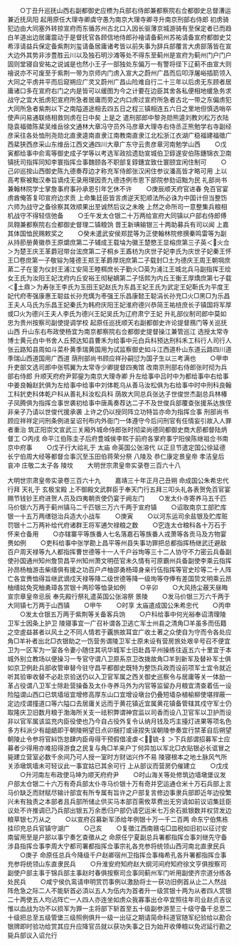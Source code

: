 <!-- { "loadSidebar": true } -->
　　○丁丑升巡抚山西右副都御史应槚为兵部右侍郎兼都察院右佥都御史总督漕运兼近抚凤阳  起用原任大理寺卿虞守愚为南京大理寺卿寻升南京刑部右侍郎  初虏骑犯边由大同塞外转掠宣府而东循苏州古北口入因长驱薄京城游骑有至保定者已而趋白羊道出边居庸震动于是督抚官各顾信地侍郎孙禬请备蓟州苏祐请备宣府都御史艾希淳请益兵保定备紫荆刘玺请备居庸诸考皆以前失事为辞兵部覆言大虏部落皆在宣大边外其势非涉豊胜云川以及独石明沙滩等处不得东至蓟州是宣府为蓟州门户门户固则堂寝自安祐之说诚是也然小王子一部独处东偏万一有警将径下辽蓟不由宣大则禬说亦不可废至于紫荆一带为京师内门虏入宣大之蔚州广昌而后叩浮屠峪插箭领入大同之平虏井平而后窥朔应广灵又蔚州广昌山险难自行二十三年以后虏无东顾者居庸诸口多在宣府右门之内是皆可以缓图为今之计要在边臣其舍各私便相地缓急务求战守之宜大扺虏犯宣府所急者居庸而旁之内口虏过宣府所急者古北一带之东偏虏犯大同所急者紫荆以下之南隘道途相去四五日之程三镇相连五六日之里地但慎选哨卒使声问易通联络相救则虏在日中矣  上是之  遣刑部郎中黎尧勋熊逵刘教刘松万衣陆隐袁福徵陈棐吴维岳徐文通林大章冯守员外马彦章大理寺右侍丞正熊勉学右寺副经彦采往各处恤刑尧勋北直隶逵南直隶江南教南直隶江北松浙江衣湖广稳福建福徵广西棐狭西彦采山东维岳江西文通四川大章广东守云贵彦章河南勉学山西
　　○戊寅都给事中俞鸾等御史成子学等以考选军政拾遗劾宣城伯卫錞遂安伯陈鏸锦衣卫南镇抚司指挥同知李寰指挥佥事魏颐各不职部复錞鏸宜致仕寰颐宜闲住制可
　　○己卯巡按山西御史陈九德奏荐边才称充军侍郎张汉闲住参议潘高皆才略可用  上以高考察被黜汉奉旨谪戍无录用理因责九德违例市恩下部院参劾诏黜为民  礼部尚书兼翰林院学士掌詹事府事孙承恩引年乞休不许
　　○庚辰顺天府官进春  免百官宴  虏酋俺答复叩宣府边求贡  上命集廷臣皆言虏逆天犯顺法所必诛为中国计但当整饬六师为战守之备徐察其效顺果出至诚然后议之未晚  上然之命所司一意整集兵粮相机战守不得轻信弛备
　　○壬午发太仓银二十万两给宣府大同镇以户部右侍郎傅凤翱兼都察院右佥都御史督理二镇粮饷  晋王新琠输银三十两助募兵有司以闻  上嘉其体国恤民赐敕奖之
　　○癸未遣武安侯郑昆等为正使翰林院修撰秦鸣雷等为副从持莭册黄徽恭王原爝庶第二子辅成王载埨为徽王楚愍王显榕庶第三子英＜火佥＞为楚王庆王革爵冠带台浤庶第二子桐乡王鼒枋为庆世子妃李氏为庆世子妃秦王怀王□卷庶第一子敬镕为隆德王郑王革爵厚烷庶第二子载封□土为德庆王周王朝堈庶苐二子在銮为仪封王浦江安简王睦栮庶长子勤火□英为浦江王城北兵马副指挥王绘女王氏为汝阳王妃沈府内丘安裕王彻秘嫡第二子恬熙为内丘王衡王厚燆庶第七子载＜土鼎＞为寿张王李氏为玉田王妃赵氏为东昌王妃王氏为武定王妃靳氏为平度王妃代府枣强康惠王聪兹长孙充燤为枣强王乐昌康懿王聪涓长孙充□火□黑□为乐昌王夫人马氏为乐昌王妃秦氏为韩府庆阳王妃淮府德兴恭简王祐梿庶长子镇国将军厚或□火为德兴王夫人李氏为德兴王妃吴氏为辽府肃宁王妃  升礼部仪制司郎中莫如忠为贵州按察司副使提调学校  起原任巡抚顺天右副都御史许论提督鴈门等关巡抚山西  升山东右布政使杨宜为南京都察院右佥都御史提督操江兼管巡江  选授太常寺博士黄元白中书舍人丘预达知县曹禾为给事中元白兵科预达刑科禾工科行人司行人张云路知县周如斗菜朴黄季瑞黄国用为试监察御史如斗江西道朴山东道云路四川道季瑞山西道国用广西道  荫刑部尚书顾应祥孙嗣愆为国子生以三考满也
　　○甲申升吏部文选司郎中张鹗翼为太常寺少卿提督四夷馆  改南京刑部右侍郎张时彻为兵部右侍郎  升顺天府府尹郭鋆为南京大理寺卿  升左给事中吕时中为都给事中右给事中姜良翰赵釴俱为左给事中给事中刘体乾乌从善马汝松俱为右给事中时中刑科良翰工科釴吏科体乾户科从善礼科汝松兵科  荫故大同总兵张达子世俊世杰副总兵林椿子凤腾俱为指挥佥事世袭初给事中唐禹奏荐达二子不及世俊兵部覆查张援系达族侄非亲子乃请以世俊代援承袭  上许之仍以授同阵立功特旨亦命为指挥佥事  刑部尚书顾应祥祥定问刑条例进呈诏刊布内外衙门一体遵守今后问刑官有任情妄引故入人罪者重治  筑正阳崇文宣武三关厢外城命侍郎张时彻梁尚德同都御史商大莭都督陆炳督工
○丙戌  命平江伯陈圭子后府豊城侯李熙于前府各掌府事宁阳侯陈继祖佥书南京中府事
　　○戊子行大祫礼于  太庙  命英国公张溶代  以正旦节遣定国公徐延德长宁伯周大经等都督佥事沉至玉田伯蒋荣分祭  八陵及  恭仁康定景皇帝  孝洁皇后  哀冲  庄敬二太子各  陵坟
　　大明世宗肃皇帝实录卷三百六十八


大明世宗肃皇帝实录卷三百六十九
　　嘉靖三十年正月己丑朔  命成国公朱希忠代行拜  天礼于  玄极宝殿  上不御殿文武群臣于奉天门行五拜三叩头礼各表贺免百官宴赐节钱钞王府进贺人员及四夷朝贡使仍宴于阙左门
　　○发太仆寺寄养马五千匹马价银六万两于蓟州镇马二千匹银三万六千两于宣府镇
　　○诏取南京工部贮库银一十五万两缮铠治兵造大小战车
　　○庚寅
　　○以河东运司余盐银及贮库赃罚银十二万两补给代府诸群王将军逋欠禄粮之数
　　○穵连太仓粮科各十万石于怀来仓备用
　　○亦辖寨平等族番人七名落嘉石等族番人戎萧等各贡马及方物宴赉如例
　　○吏科给事中张学勘上昌平等州县失事功罪把总都指挥杨继武迁避敌百户周天禄等九人都指挥曹世德等十一人千户谷珣等三十二人协守不力密云兵备副使孙国通州知州詹贽昌平州知州萧文明莅官未久情有可原霸州兵备副使李乘云指挥孙昂杨柚游击柴缙俱有援之功百户卢柚邵勇杨璋身亲行伍指挥等官史珍等二十人阵亡各宜赉恤得旨继武谪戍天禄等降二级世德等降一级珣等夺俸有差国贽文明乘云昂柚缙姑免究柚勇璋各赏银十两珍等恤录如例
　　○辛卯
　　○大风扬尘蔽天昼晦  宣宗章皇帝忌辰  奉先殿行祭礼遣英国公张溶祭  景陵
　　○发马价银三万六千两于大同镇七万两于山西镇
　　○甲午
　　○时享  太庙遣成国公朱希忠代
　　○丙申
　　○发太仓银五万两于紫荆等关备客兵饷
　　○户科给事中何光裕奉诏清理陵卫军士因条上护卫  陵寝事宜一广召补谓各卫逃亡军士州县之清角□羊虽多而伍籍之空虗益甚者以风土之不同人情若于覊旅故耳宜广收土著之众使自为守而令各处应角□羊补者出北□衣银助之一饬营务谓陵卫军士原未设有营房旅处艰辛号召不便宜卫为一区军为一室各令妻小随住其巩华城军士旧赴昌平州操练往返五六十里宜于本城外别立教场以便操习一专官守谓八卫原系京卫改拨故角□羊到新军及替补军士俱如京卫例赴兵部收管审替今驻守昌平都御史既特为整饬兵政而设前项军士宜令就近听其验审收替不必赴京验送仍以入卫官军属之西关御史巡察令与居庸等关一体励一革占役谓八卫军士除赴营操备及太仆寺养马外为内官等监留办月粮宜清查着伍一设险隘谓山西口已筑墙垣宜增修高厚东山口宜增设墩台仍叠短墙杂植榆柳使堪捍蔽一定边戍谓撞道口等六隘口去居庸关远而于黄花镇近宜属黄花镇备管辖其戍守军士仍取隆庆卫旧数月粮于渤海所关支一祛积弊谓神宫监以司香而设八卫官军以卫护而设非以官军属该监充内臣役使也乃今自占役外复令认纳月钱及巧主擡灯进果等项名色多方科派少有龃龉即于朝陵朔望日点卯捆打或诬捏失误朝陵参奏宜行禁革自后朔望朝陵止令参将官紏饬怠肆内臣毋得干预假借凌虐＜锍-釒＞下兵部谓招募军士应募者少得用亦难招得游食之民复与角□羊来户丁何异加以军北□衣贴银必长诓冒之毙建立营室必数千余间乃可人授一室时方财诎兴作不易  陵寝根本之地土脉风气所关添墩筑墙未可轻议此一事宜姑已其余可行  上从部议而营房仍催建立
　　○戊戌
　　○升河南左布政使马坤为顺天府府尹
　　○时山海关等处修筑边墙墩堡议发户部太仓银二十六万有奇兵部太仆寺马价银十万有奇并穵运通仓米十万石兵部上言马价缺乏而财赋尽输计部宜有所专属有旨许之户部复言修边事隶兵部即近年边役繁兴未有独责之本部者且兵部所储止供买马本部百需攸萃费出无穷请如前议诏集廷臣议处不许推调已乃兵部出银五万余悉归户部仍请穵运米七万余石抵银数并权贷发边粮草银七万从之
　　○以宣府召募新军添给年例银十万一千二百两  命东宁伯焦栋挂印充总兵官镇守湖广
　　○己亥
　　○复徵江西南赣屯□皿税如旧初以征讨安南留用至是户部以事宁奏乞查徵从之  命原任宁夏副总兵署都指挥佥事刘继先守备涉县指挥佥事李周大宁都司署都指挥佥事宗礼各充参将统领山西河南北直隶民兵
　　○庚子  命原任总兵今降级千户赵卿宿州卫指挥佥事梅希孔各升署都指挥佥事充参将统领山东直隶民兵
　　○升淮安府知府赵大纲河间府知府徐文亨俱按察司副使户部主事于锦兵部主事赵时春俱按察司佥事同蓟州军门听用副使齐宗道分练各处民兵
　　○咸宁侯仇鸾请申明赏罚事例以激励将士一获功旧例首从止二人然战阵危急之际二人不能斩首必湏以五人为伍内为首者升一级赏银十两为从者四人赏银二十两使五人均沾阵亡一人四人亦连坐如虏众我寡事出仓卒宜照往年司业赵贞吉议惟以血战为功不以损军为罪一主将部下斩首至五十级副参游至三十级守备千总至二十级把总至五级管堡三级照例俱升一级一出征之期请简命科道官随军纪验给以勘合银牌即时验功给赏其应升应降官员就以获功失事之日为始开收俸粮以免迟延行勘之毙兵部议入诏允行
